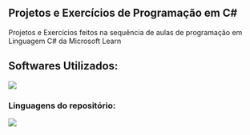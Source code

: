 ## Projetos e Exercícios de Programação em C#

  <p align="left">
    Projetos e Exercícios feitos na sequência de aulas de programação em Linguagem C# da Microsoft Learn
  </p>
</div>

<h2 align="left">
  Softwares Utilizados:
</h2>

<img src="https://img.shields.io/badge/Visual_Studio_Code-0078D4?style=for-the-badge&logo=visual%20studio%20code&logoColor=white"><!-- -->

### Linguagens do repositório:

<img src="https://img.shields.io/badge/C%23_C%23-512BD4?style=for-the-badge">